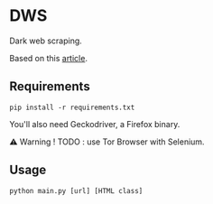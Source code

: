 # DWS
Dark web scraping.

Based on this [article](https://towardsdatascience.com/how-to-scrape-the-dark-web-53145add7033).

## Requirements

    pip install -r requirements.txt

You'll also need Geckodriver, a Firefox binary.

:warning: Warning !
TODO : use Tor Browser with Selenium.

## Usage

    python main.py [url] [HTML class]
